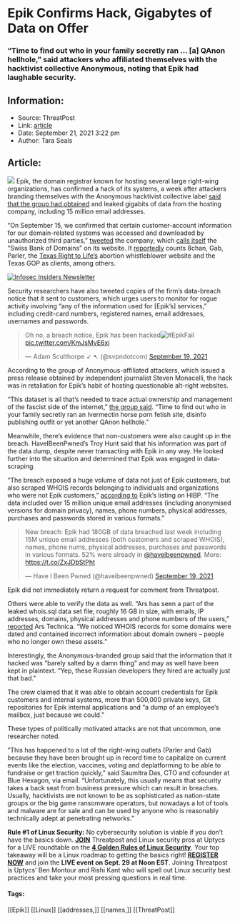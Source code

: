# Epik Confirms Hack, Gigabytes of Data on Offer
### “Time to find out who in your family secretly ran … [a] QAnon hellhole,” said attackers who affiliated themselves with the hacktivist collective Anonymous, noting that Epik had laughable security.

## Information:
+ Source: ThreatPost
+ Link: [article](https://kasperskycontenthub.com/threatpost-global/?p=174872)
+ Date: September 21, 2021  3:22 pm
+ Author: Tara Seals


## Article:
![](https://media.threatpost.com/wp-content/uploads/sites/103/2021/09/21150341/Anonymous-e1632251036311.jpg)
Epik, the domain registrar known for hosting several large right-wing organizations, has confirmed a hack of its systems, a week after attackers branding themselves with the Anonymous hacktivist collective label [said that the group had obtained](https://ddosecrets.com/wiki/Epik) and leaked gigabits of data from the hosting company, including 15 million email addresses.


“On September 15, we confirmed that certain customer-account information for our domain-related systems was accessed and downloaded by unauthorized third parties,” [tweeted](https://twitter.com/EpikDotCom/status/1439020408783654917) the company, which [calls itself](https://www.epik.com/about/) the “Swiss Bank of Domains” on its website. It [reportedly](https://arstechnica.com/information-technology/2021/09/epik-data-breach-impacts-15-million-users-including-non-customers/) counts 8chan, Gab, Parler, the [Texas Right to Life’s](https://www.techradar.com/news/godaddy-boots-texas-abortion-whistleblower-website) abortion whistleblower website and the Texas GOP as clients, among others.


[![Infosec Insiders Newsletter](https://media.threatpost.com/wp-content/uploads/sites/103/2021/07/10165815/infosec_insiders_in_article_promo.png)](https://threatpost.com/infosec-insider-subscription-page/?utm_source=ART&utm_medium=ART&utm_campaign=InfosecInsiders_Newsletter_Promo/)


Security researchers have also tweeted copies of the firm’s data-breach notice that it sent to customers, which urges users to monitor for rogue activity involving “any of the information used for [Epik’s] services,” including credit-card numbers, registered names, email addresses, usernames and passwords.



> 
> Oh no, a breach notice, Epik has been hacked![#EpikFail](https://twitter.com/hashtag/EpikFail?src=hash&ref_src=twsrc%5Etfw) [pic.twitter.com/KmJsMvE6xj](https://t.co/KmJsMvE6xj)
> 
> 
> — Adam Sculthorpe ➶ ➷ (@svpndotcom) [September 19, 2021](https://twitter.com/svpndotcom/status/1439456727133474818?ref_src=twsrc%5Etfw)
> 
> 



According to the group of Anonymous-affiliated attackers, which issued a press release obtained by independent journalist Steven Monacelli, the hack was in retaliation for Epik’s habit of hosting questionable alt-right websites.


“This dataset is all that’s needed to trace actual ownership and management of the fascist side of the internet,” [the group said](https://twitter.com/stevanzetti/status/1437482759241469958). “Time to find out who in your family secretly ran an Ivermectin horse porn fetish site, disinfo publishing outfit or yet another QAnon hellhole.”


Meanwhile, there’s evidence that non-customers were also caught up in the breach. HaveIBeenPwned’s Troy Hunt said that his information was part of the data dump, despite never transacting with Epik in any way. He looked further into the situation and determined that Epik was engaged in data-scraping.


“The breach exposed a huge volume of data not just of Epik customers, but also scraped WHOIS records belonging to individuals and organizations who were not Epik customers,” [according to](https://haveibeenpwned.com/PwnedWebsites) Epik’s listing on HIBP. “The data included over 15 million unique email addresses (including anonymised versions for domain privacy), names, phone numbers, physical addresses, purchases and passwords stored in various formats.”



> 
> New breach: Epik had 180GB of data breached last week including 15M unique email addresses (both customers and scraped WHOIS), names, phone nums, physical addresses, purchases and passwords in various formats. 52% were already in [@haveibeenpwned](https://twitter.com/haveibeenpwned?ref_src=twsrc%5Etfw). More: <https://t.co/ZxJDbStPht>
> 
> 
> — Have I Been Pwned (@haveibeenpwned) [September 19, 2021](https://twitter.com/haveibeenpwned/status/1439703907458977797?ref_src=twsrc%5Etfw)
> 
> 



Epik did not immediately return a request for comment from Threatpost.


Others were able to verify the data as well. “Ars has seen a part of the leaked whois.sql data set file, roughly 16 GB in size, with emails, IP addresses, domains, physical addresses and phone numbers of the users,” [reported](https://arstechnica.com/information-technology/2021/09/epik-data-breach-impacts-15-million-users-including-non-customers/) Ars Technica. “We noticed WHOIS records for some domains were dated and contained incorrect information about domain owners – people who no longer own these assets.”


Interestingly, the Anonymous-branded group said that the information that it hacked was “barely salted by a damn thing” and may as well have been kept in plaintext. “Yep, these Russian developers they hired are actually just that bad.”


The crew claimed that it was able to obtain account credentials for Epik customers and internal systems, more than 500,000 private keys, Git repositories for Epik internal applications and “a dump of an employee’s mailbox, just because we could.”


These types of politically motivated attacks are not that uncommon, one researcher noted.


“This has happened to a lot of the right-wing outlets (Parler and Gab) because they have been brought up in record time to capitalize on current events like the election, vaccines, voting and deplatforming to be able to fundraise or get traction quickly,” said Saumitra Das, CTO and cofounder at Blue Hexagon, via email. “Unfortunately, this usually means that security takes a back seat from business pressure which can result in breaches. Usually, hacktivists are not known to be as sophisticated as nation-state groups or the big game ransomware operators, but nowadays a lot of tools and malware are for sale and can be used by anyone who is reasonably technically adept at penetrating networks.”


**Rule #1 of Linux Security:** No cybersecurity solution is viable if you don’t have the basics down. [**JOIN**](https://threatpost.com/webinars/4-golden-rules-linux-security/?utm_source=ART&utm_medium=ART&utm_campaign=September_Uptycs_Webinar) Threatpost and Linux security pros at Uptycs for a LIVE roundtable on the [**4 Golden Rules of Linux Security**](https://threatpost.com/webinars/4-golden-rules-linux-security/?utm_source=ART&utm_medium=ART&utm_campaign=September_Uptycs_Webinar). Your top takeaway will be a Linux roadmap to getting the basics right! [**REGISTER NOW**](https://threatpost.com/webinars/4-golden-rules-linux-security/?utm_source=ART&utm_medium=ART&utm_campaign=September_Uptycs_Webinar) and join the **LIVE event on Sept. 29 at Noon EST**. Joining Threatpost is Uptycs’ Ben Montour and Rishi Kant who will spell out Linux security best practices and take your most pressing questions in real time.




#### Tags:
[[Epik]] [[Linux]] [[addresses,]] [[names,]] [[ThreatPost]]
